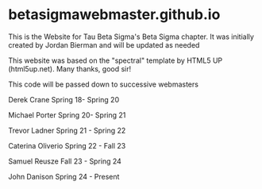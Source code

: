 # betasigmawebmaster.github.io

This is the Website for Tau Beta Sigma's Beta Sigma chapter.
It was initially created by Jordan Bierman and will be updated as needed

This website was based on the "spectral" template by HTML5 UP (html5up.net). Many thanks, good sir!

This code will be passed down to successive webmasters

Derek Crane Spring 18- Spring 20

Michael Porter Spring 20- Spring 21

Trevor Ladner Spring 21 - Spring 22

Caterina Oliverio Spring 22 - Fall 23

Samuel Reusze Fall 23 - Spring 24

John Danison Spring 24 - Present
